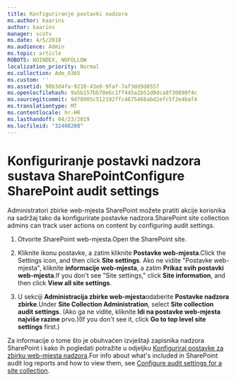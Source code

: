 ```yaml
---
title: Konfiguriranje postavki nadzora
ms.author: kaarins
author: kaarins
manager: scotv
ms.date: 4/5/2018
ms.audience: Admin
ms.topic: article
ROBOTS: NOINDEX, NOFOLLOW
localization_priority: Normal
ms.collection: Adm_O365
ms.custom: ''
ms.assetid: 98b3d4fa-9210-43e8-9faf-7af3dd9d8557
ms.openlocfilehash: 9a5b157bb70e6c1ff445a2b51d0dca8f30890f4c
ms.sourcegitcommit: 9d78905c512192ffc4675468abd2efc5f2e4baf4
ms.translationtype: MT
ms.contentlocale: hr-HR
ms.lasthandoff: 04/23/2019
ms.locfileid: "32408208"
---
```

# <a name="configure-sharepoint-audit-settings"></a><span data-ttu-id="e571a-102">Konfiguriranje postavki nadzora sustava SharePoint</span><span class="sxs-lookup"><span data-stu-id="e571a-102">Configure SharePoint audit settings</span></span>

<span data-ttu-id="e571a-103">Administratori zbirke web-mjesta SharePoint možete pratiti akcije korisnika na sadržaj tako da konfigurirate postavke nadzora.</span><span class="sxs-lookup"><span data-stu-id="e571a-103">SharePoint site collection admins can track user actions on content by configuring audit settings.</span></span>
  
1. <span data-ttu-id="e571a-104">Otvorite SharePoint web-mjesta.</span><span class="sxs-lookup"><span data-stu-id="e571a-104">Open the SharePoint site.</span></span>
    
2. <span data-ttu-id="e571a-105">Kliknite ikonu postavke, a zatim kliknite **Postavke web-mjesta**.</span><span class="sxs-lookup"><span data-stu-id="e571a-105">Click the Settings icon, and then click **Site settings**.</span></span> <span data-ttu-id="e571a-106">Ako ne vidite "Postavke web-mjesta", kliknite **informacije web-mjesta**, a zatim **Prikaz svih postavki web-mjesta**.</span><span class="sxs-lookup"><span data-stu-id="e571a-106">If you don't see "Site settings," click **Site information**, and then click **View all site settings**.</span></span>
    
3. <span data-ttu-id="e571a-107">U sekciji **Administracija zbirke web-mjesta**odaberite **Postavke nadzora zbirke**.</span><span class="sxs-lookup"><span data-stu-id="e571a-107">Under **Site Collection Administration**, select **Site collection audit settings**.</span></span> <span data-ttu-id="e571a-108">(Ako ga ne vidite, kliknite **Idi na postavke web-mjesta najviše razine** prvo.)</span><span class="sxs-lookup"><span data-stu-id="e571a-108">(If you don't see it, click **Go to top level site settings** first.)</span></span> 
    
<span data-ttu-id="e571a-109">Za informacije o tome što je obuhvaćen izvještaji zapisnika nadzora SharePoint i kako ih pogledati potražite u odjeljku [Konfiguriraj postavke za zbirku web-mjesta nadzora](https://go.microsoft.com/fwlink/?linkid=404050).</span><span class="sxs-lookup"><span data-stu-id="e571a-109">For info about what's included in SharePoint audit log reports and how to view them, see [Configure audit settings for a site collection](https://go.microsoft.com/fwlink/?linkid=404050).</span></span>
  

